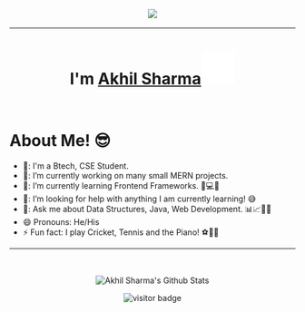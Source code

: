 <p align="center">
  <img src="https://miro.medium.com/max/2048/1*OohqW5DGh9CQS4hLY5FXzA.png" height="230"/>
</p>
<hr>
<h1 align="center">I'm <a href="https://github.com/akhil-06">Akhil Sharma<a><img src="https://github.com/Kathryn-Jie/Kathryn-Jie/blob/main/wave.gif" width="60px"/></h1>
<Br>
<h1>About Me! 😎</h1>

- 🏫: I'm a Btech, CSE Student.
- 🔭: I’m currently working on many small MERN projects.
- 🌱: I’m currently learning Frontend Frameworks. 🧠💻🤖
- 🤔: I’m looking for help with anything I am currently learning! 😅
- 💬: Ask me about Data Structures, Java, Web Development. 📊📈🤖🧠
- 😄  Pronouns: He/His
- ⚡  Fun fact: I play Cricket, Tennis and the Piano! ⚽🎾🎹
  
<hr>
<Br>

  <p align='center'>
  <img align="center" src="https://github-readme-stats.vercel.app/api?username=akhil-06&show_icons=true&title_color=fff&icon_color=79ff97&text_color=efefef&bg_color=24292e" alt="Akhil Sharma's Github Stats">
</p>
  
  <p align='center'>
  <img src="https://visitor-badge.glitch.me/badge?page_id=akhil.06" alt="visitor badge"/>
</p>
